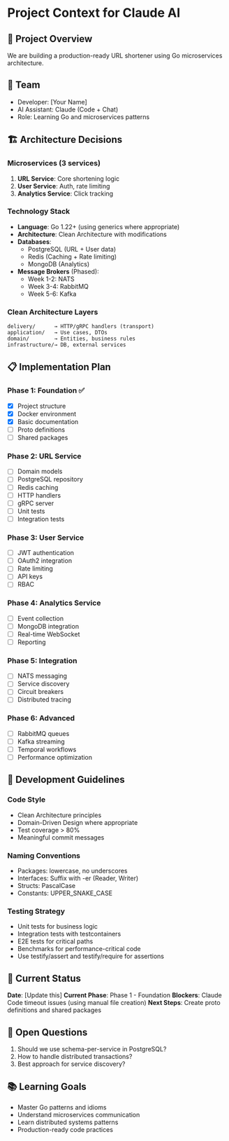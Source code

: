 # Project Context for Claude AI

## 🎯 Project Overview
We are building a production-ready URL shortener using Go microservices architecture.

## 👥 Team
- Developer: [Your Name]
- AI Assistant: Claude (Code + Chat)
- Role: Learning Go and microservices patterns

## 🏗️ Architecture Decisions

### Microservices (3 services)
1. **URL Service**: Core shortening logic
2. **User Service**: Auth, rate limiting
3. **Analytics Service**: Click tracking

### Technology Stack
- **Language**: Go 1.22+ (using generics where appropriate)
- **Architecture**: Clean Architecture with modifications
- **Databases**:
    - PostgreSQL (URL + User data)
    - Redis (Caching + Rate limiting)
    - MongoDB (Analytics)
- **Message Brokers** (Phased):
    - Week 1-2: NATS
    - Week 3-4: RabbitMQ
    - Week 5-6: Kafka

### Clean Architecture Layers
```
delivery/      → HTTP/gRPC handlers (transport)
application/   → Use cases, DTOs
domain/        → Entities, business rules
infrastructure/→ DB, external services
```

## 📋 Implementation Plan

### Phase 1: Foundation ✅
- [x] Project structure
- [x] Docker environment
- [x] Basic documentation
- [ ] Proto definitions
- [ ] Shared packages

### Phase 2: URL Service
- [ ] Domain models
- [ ] PostgreSQL repository
- [ ] Redis caching
- [ ] HTTP handlers
- [ ] gRPC server
- [ ] Unit tests
- [ ] Integration tests

### Phase 3: User Service
- [ ] JWT authentication
- [ ] OAuth2 integration
- [ ] Rate limiting
- [ ] API keys
- [ ] RBAC

### Phase 4: Analytics Service
- [ ] Event collection
- [ ] MongoDB integration
- [ ] Real-time WebSocket
- [ ] Reporting

### Phase 5: Integration
- [ ] NATS messaging
- [ ] Service discovery
- [ ] Circuit breakers
- [ ] Distributed tracing

### Phase 6: Advanced
- [ ] RabbitMQ queues
- [ ] Kafka streaming
- [ ] Temporal workflows
- [ ] Performance optimization

## 🔧 Development Guidelines

### Code Style
- Clean Architecture principles
- Domain-Driven Design where appropriate
- Test coverage > 80%
- Meaningful commit messages

### Naming Conventions
- Packages: lowercase, no underscores
- Interfaces: Suffix with -er (Reader, Writer)
- Structs: PascalCase
- Constants: UPPER_SNAKE_CASE

### Testing Strategy
- Unit tests for business logic
- Integration tests with testcontainers
- E2E tests for critical paths
- Benchmarks for performance-critical code
- Use testify/assert and testify/require for assertions

## 📝 Current Status
**Date**: [Update this]
**Current Phase**: Phase 1 - Foundation
**Blockers**: Claude Code timeout issues (using manual file creation)
**Next Steps**: Create proto definitions and shared packages

## 🤔 Open Questions
1. Should we use schema-per-service in PostgreSQL?
2. How to handle distributed transactions?
3. Best approach for service discovery?

## 📚 Learning Goals
- Master Go patterns and idioms
- Understand microservices communication
- Learn distributed systems patterns
- Production-ready code practices